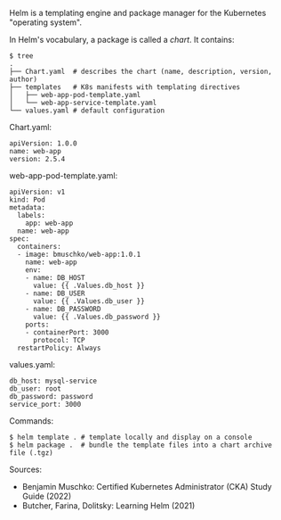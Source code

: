 Helm is a templating engine and package manager for the Kubernetes "operating system".

In Helm's vocabulary, a package is called a *chart*. It contains:

```
$ tree
.
├── Chart.yaml  # describes the chart (name, description, version, author)
├── templates   # K8s manifests with templating directives
│   ├── web-app-pod-template.yaml
│   └── web-app-service-template.yaml
└── values.yaml # default configuration
```

Chart.yaml:

```
apiVersion: 1.0.0
name: web-app
version: 2.5.4
```

web-app-pod-template.yaml:

```
apiVersion: v1
kind: Pod
metadata:
  labels:
    app: web-app
  name: web-app
spec:
  containers:
  - image: bmuschko/web-app:1.0.1
    name: web-app
    env:
    - name: DB_HOST
      value: {{ .Values.db_host }}
    - name: DB_USER
      value: {{ .Values.db_user }}
    - name: DB_PASSWORD
      value: {{ .Values.db_password }}
    ports:
    - containerPort: 3000
      protocol: TCP
  restartPolicy: Always
```

values.yaml:

```
db_host: mysql-service
db_user: root
db_password: password
service_port: 3000
```

Commands:

```
$ helm template . # template locally and display on a console
$ helm package .  # bundle the template files into a chart archive file (.tgz)
```

Sources:

* Benjamin Muschko: Certified Kubernetes Administrator (CKA) Study Guide (2022)
* Butcher, Farina, Dolitsky: Learning Helm (2021)
